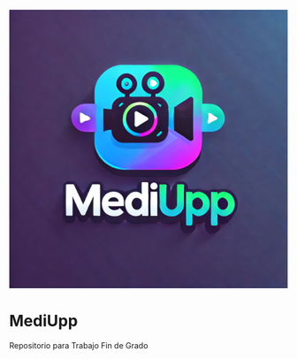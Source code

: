 
![Logo MediUpp](./resources/logo/MediUpp.webp)


# MediUpp


Repositorio para Trabajo Fin de Grado


